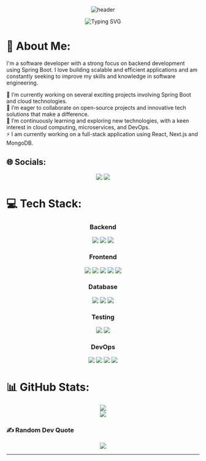 <div align="center">
  <img src="https://capsule-render.vercel.app/api?type=waving&color=gradient&height=150&section=header&text=Hey%20👋%20I'm%20Prabal&fontSize=60&fontColor=CCF1E7" alt="header"/>
</div>

<p align="center">
  <img src="https://readme-typing-svg.herokuapp.com?color=%2336BCF7&size=25&center=true&vCenter=true&lines=Software+Developer;" alt="Typing SVG">
</p>

# 💫 About Me:
I'm a software developer with a strong focus on backend development using Spring Boot. I love building scalable and efficient applications and am constantly seeking to improve my skills and knowledge in software engineering.

🔭 I’m currently working on several exciting projects involving Spring Boot and cloud technologies.<br>
👯 I’m eager to collaborate on open-source projects and innovative tech solutions that make a difference.<br>
🌱 I’m continuously learning and exploring new technologies, with a keen interest in cloud computing, microservices, and DevOps.<br>
⚡ I am currently working on a full-stack application using React, Next.js and MongoDB.<br>


## 🌐 Socials:
<p align="center">
  <a href="https://instagram.com/tanay221b"><img src="https://img.shields.io/badge/Instagram-%23E4405F.svg?style=for-the-badge&logo=Instagram&logoColor=white"/></a>
  <a href="https://linkedin.com/in/prabal221b"><img src="https://img.shields.io/badge/LinkedIn-%230077B5.svg?style=for-the-badge&logo=linkedin&logoColor=white"/></a>
</p>

# 💻 Tech Stack:
<div align="center">

### Backend
<img src="https://img.shields.io/badge/Java-007396?style=for-the-badge&logo=java&logoColor=white"/>
<img src="https://img.shields.io/badge/Spring%20Boot-6DB33F?style=for-the-badge&logo=spring-boot&logoColor=white"/>
<img src="https://img.shields.io/badge/Hibernate-59666C?style=for-the-badge&logo=hibernate&logoColor=white"/>



### Frontend
<img src="https://img.shields.io/badge/React-20232A?style=for-the-badge&logo=react&logoColor=61DAFB"/>
<img src="https://img.shields.io/badge/Next.js-000000?style=for-the-badge&logo=nextdotjs&logoColor=white"/>
<img src="https://img.shields.io/badge/JavaScript-F7DF1E?style=for-the-badge&logo=javascript&logoColor=black"/>
<img src="https://img.shields.io/badge/TypeScript-3178C6?style=for-the-badge&logo=typescript&logoColor=white"/>
<img src="https://img.shields.io/badge/TailwindCSS-38B2AC?style=for-the-badge&logo=tailwind-css&logoColor=white"/>


### Database
<img src="https://img.shields.io/badge/MySQL-4479A1?style=for-the-badge&logo=mysql&logoColor=white"/>
<img src="https://img.shields.io/badge/PostgreSQL-336791?style=for-the-badge&logo=postgresql&logoColor=white"/>
<img src="https://img.shields.io/badge/MongoDB-47A248?style=for-the-badge&logo=mongodb&logoColor=white"/>


### Testing
<img src="https://img.shields.io/badge/Selenium-43B02A?style=for-the-badge&logo=selenium&logoColor=white"/>
<img src="https://img.shields.io/badge/JUnit-25A162?style=for-the-badge&logo=junit5&logoColor=white"/>


### DevOps
<img src="https://img.shields.io/badge/Git-F05032?style=for-the-badge&logo=git&logoColor=white"/>
<img src="https://img.shields.io/badge/Docker-2496ED?style=for-the-badge&logo=docker&logoColor=white"/>
<img src="https://img.shields.io/badge/AWS-232F3E?style=for-the-badge&logo=amazonaws&logoColor=white"/>
<img src="https://img.shields.io/badge/Kubernetes-326CE5?style=for-the-badge&logo=kubernetes&logoColor=white"/>

</div>

# 📊 GitHub Stats:
<p align="center">
  <img src="https://github-readme-streak-stats.herokuapp.com/?user=Prabal221b&theme=dark&hide_border=false"/><br/>
  <img src="https://github-readme-stats.vercel.app/api/top-langs/?username=Prabal221b&theme=dark&hide_border=false&include_all_commits=false&count_private=false&layout=compact"/>
</p>


### ✍️ Random Dev Quote
<p align="center">
  <img src="https://quotes-github-readme.vercel.app/api?type=horizontal&theme=dark?theme=algolia"/>
</p>

---
